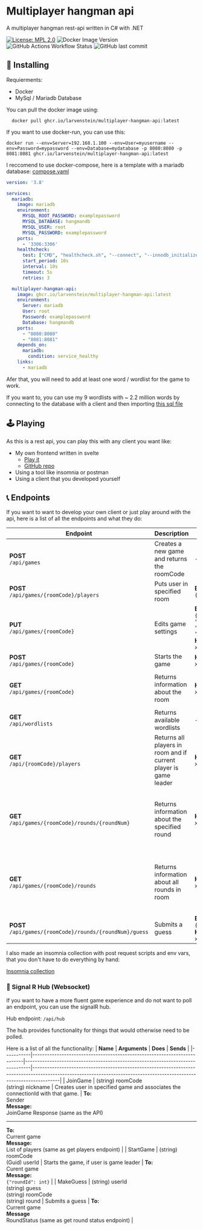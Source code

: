 # Multiplayer hangman api
A multiplayer hangman rest-api written in C# with .NET

[![License: MPL 2.0](https://img.shields.io/badge/License-MPL_2.0-brightgreen.svg)](https://opensource.org/licenses/MPL-2.0)
![Docker Image Version](https://img.shields.io/docker/v/LarvenStein/multiplayer-hangman-api)
![GitHub Actions Workflow Status](https://img.shields.io/github/actions/workflow/status/LarvenStein/multiplayer-hangman-api/.github%2Fworkflows%2Fdotnet.yml)
![GitHub last commit](https://img.shields.io/github/last-commit/LarvenStein/multiplayer-hangman-api)


## 🔧 Installing
Requierments:
- Docker
- MySql / Mariadb Database

You can pull the docker image using:
```
  docker pull ghcr.io/larvenstein/multiplayer-hangman-api:latest
```

If you want to use docker-run, you can use this:
```
docker run --env=Server=192.168.1.100 --env=User=myusername --env=Password=mypassword --env=Database=mydatabase -p 8080:8080 -p 8081:8081 ghcr.io/larvenstein/multiplayer-hangman-api:latest
```

I reccomend to use docker-compose, here is a template with a mariadb database:
[compose.yaml](https://raw.githubusercontent.com/LarvenStein/multiplayer-hangman-api/main/compose.yaml)
```yaml
version: '3.8'

services:
  mariadb:
    image: mariadb
    environment:
      MYSQL_ROOT_PASSWORD: examplepassword
      MYSQL_DATABASE: hangmandb
      MYSQL_USER: root
      MYSQL_PASSWORD: examplepassword
    ports:
      - '3306:3306'
    healthcheck:
      test: ["CMD", "healthcheck.sh", "--connect", "--innodb_initialized"]
      start_period: 10s
      interval: 10s
      timeout: 5s
      retries: 3

  multiplayer-hangman-api:
    image: ghcr.io/larvenstein/multiplayer-hangman-api:latest
    environment:
      Server: mariadb
      User: root
      Password: examplepassword
      Database: hangmandb
    ports:
      - "8080:8080"
      - "8081:8081"
    depends_on:
      mariadb:
        condition: service_healthy
    links:
      - mariadb
```

Afer that, you will need to add at least one word / wordlist for the game to work.

If  you want to, you can use my 9 wordlists with ~ 2.2 million words by connecting to the database with a client and then importing [this sql file](http://example.com)

## 🕹️ Playing
As this is a rest api, you can play this with any client you want like:
- My own frontend written in svelte
  - [Play it](http://example.com)
  - [GitHub repo](https://github.com/LarvenStein/multiplayer-hangman-frontend)
- Using a tool like insomnia or postman
- Using a client that you developed yourself

## 📞 Endpoints
If you want to want to develop your own client or just play around with the api, here is a list of all the endpoints and what they do:

| **Endpoint**                                                 | **Description**                                                   | **Parameter**                                                                                                                | **Response**                                                                                                                                                                                 |
|--------------------------------------------------------------|-------------------------------------------------------------------|------------------------------------------------------------------------------------------------------------------------------|----------------------------------------------------------------------------------------------------------------------------------------------------------------------------------------------|
| **POST**<br> `/api/games`                                    | Creates a new game and returns the roomCode                       | -                                                                                                                            | `{"roomCode": "string"}`                                                                                                                                                                     |
| **POST**<br> `/api/games/{roomCode}/players`                 | Puts user in specified room                                       | **Body**<br> `{ "nickname": "string"}`                                                                                       | ` {"id": "guid", "nickname": "string", "roomCode": "string"}`                                                                                                                                |
| **PUT**<br> `/api/games/{roomCode}`                          | Edits game settings                                               | **Body**<br> `{"rounds":int, "maxPlayers":int, "newGameLeader":"guid", "wordList":int}`<br> **Header**<br> `x-user-id: guid` | `{"rounds":int, "maxPlayers":int, "wordList":int}`                                                                                                                                           |
| **POST**<br> `/api/games/{roomCode}`                         | Starts the game                                                   | **Header**<br> `x-user-id: guid`                                                                                             | `{"roundId": int}`                                                                                                                                                                           |
| **GET**<br> `/api/games/{roomCode}`                          | Returns information about the room                                | **Header**<br> `x-user-id: guid`                                                                                             | `{"roomCode": "string", "maxPlayers": int, "rounds": int, "wordList": "string", "status": "string", "round": int}`                                                                           |
| **GET**<br> `/api/wordlists`                                 | Returns available wordlists                                       | -                                                                                                                            | `[{"id": int, "name": "string"}, {"id": int, "name": "string"}]`                                                                                                                             |
| **GET**<br> `/api/{roomCode}/players`                        | Returns all players in room and  if current player is game leader | **Header**<br> `x-user-id: guid`                                                                                             | `{"players": ["string", "string"], "isPlayerGameLeader": bool}`                                                                                                                              |
| **GET**<br> `/api/games/{roomCode}/rounds/{roundNum}`        | Returns information about the specified round                     | **Header**<br> `x-user-id: guid`                                                                                             | `{"roomCode":"string", "roundNum":int, "status":"string", "correctGuesses":int, "falseGuesses":int, "lifesLeft":int, "guessedWord":["char", "char"], "wrongLetters":["string", "string"]}`   |
| **GET**<br> `/api/games/{roomCode}/rounds`                   | Returns information about all rounds in room                      | **Header**<br> `x-user-id: guid`                                                                                             | `[{"roomCode":"string", "roundNum":int, "status":"string", "correctGuesses":int, "falseGuesses":int, "lifesLeft":int, "guessedWord":["char", "char"], "wrongLetters":["string", "string"]}]` |
| **POST**<br> `/api/games/{roomCode}/rounds/{roundNum}/guess` | Submits a guess                                                   | **Body**<br> `{"guess": string}`<br> **Header**<br> `x-user-id: guid`                                                        | `{"guess": "string", "correct": bool, "roundNum": int}`                                                                                                                                      |

I also made an insomnia collection with post request scripts and env vars, that you don't have to do everything by hand:

[Insomnia collection](https://github.com/user-attachments/files/16066818/hangman-api_collection.json)

### 📡 Signal R Hub (Websocket)
If you want to have a more fluent game experience and do not want to poll an endpoint, you can use the signalR hub.

Hub endpoint: `/api/hub`

The hub provides functionality for things that would otherwise need to be polled.

Here is a list of all the functionality:
| **Name**  | **Arguments**                                                            | **Does**                                                                       | **Sends**                                                                                                                                                             |
|-----------|--------------------------------------------------------------------------|--------------------------------------------------------------------------------|-----------------------------------------------------------------------------------------------------------------------------------------------------------------------|
| JoinGame  | (string) roomCode<br>(string) nickname                                   | Creates user in specified game and associates the connectionId with that game. | **To:**<br>Sender<br>**Message:**<br>JoinGame Response (same as the API)<hr>**To:**<br>Current game<br>**Message:**<br>List of players (same as get players endpoint) |
| StartGame | (string) roomCode<br>(Guid) userId                                       | Starts the game, if user is game leader                                        | **To:**<br>Curent game<br>**Message:**<br>`{"roundId": int}`                                                                                                          |
| MakeGuess | (string) userId<br>(string) guess<br>(string) roomCode<br>(string) round | Submits a guess                                                                | **To:**<br>Current game<br>**Message**<br>RoundStatus (same as get round status endpoint)                                                                             |
